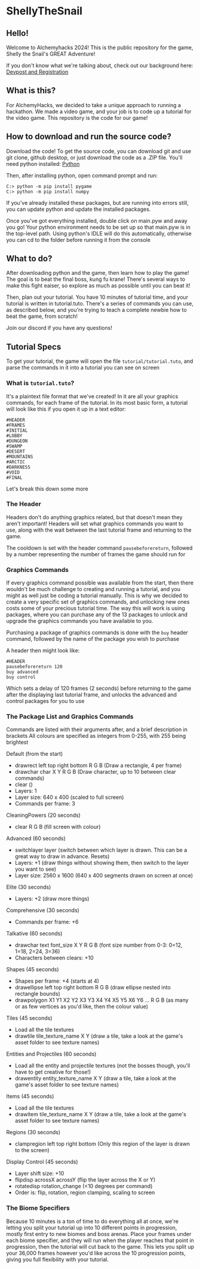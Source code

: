 # ShellyTheSnail
## Hello!
Welcome to Alchemyhacks 2024! This is the public repository for the game, Shelly the Snail's GREAT Adventure!

If you don't know what we're talking about, check out our background here: [Devpost and Registration](https://alchemyhacks.devpost.com/)

## What is this?
For AlchemyHacks, we decided to take a unique approach to running a hackathon. We made a video game, and your job is to code up a tutorial for the video game. This repository is the code for our game!

## How to download and run the source code?
Download the code! To get the source code, you can download git and use git clone, github desktop, or just download the code as a .ZIP file. You'll need python installed: [Python](https://www.python.org/)

Then, after installing python, open command prompt and run:
```
C:> python -m pip install pygame
C:> python -m pip install numpy
```
If you've already installed these packages, but are running into errors still, you can update python and update the installed packages.

Once you've got everything installed, double click on main.pyw and away you go! Your python environment needs to be set up so that main.pyw is in the top-level path. Using python's IDLE will do this automatically, otherwise you can cd to the folder before running it from the console

## What to do?
After downloading python and the game, then learn how to play the game! The goal is to beat the final boss, kung fu krane! There's several ways to make this fight eaiser, so explore as much as possible until you can beat it!

Then, plan out your tutorial. You have 10 minutes of tutorial time, and your tutorial is written in tutorial.tuto. There's a series of commands you can use, as described below, and you're trying to teach a complete newbie how to beat the game, from scratch!

Join our discord if you have any questions!

## Tutorial Specs
To get your tutorial, the game will open the file `tutorial/tutorial.tuto`, and parse the commands in it into a tutorial you can see on screen

### What is `tutorial.tuto`?
It's a plaintext file format that we've created! In it are all your graphics commands, for each frame of the tutorial. In its most basic form, a tutorial will look like this if you open it up in a text editor:
```
#HEADER
#FRAMES
#INITIAL
#LOBBY
#DUNGEON
#SWAMP
#DESERT
#MOUNTAINS
#ARCTIC
#DARKNESS
#VOID
#FINAL
```
Let's break this down some more
### The Header
Headers don't do anything graphics related, but that doesn't mean they aren't important! Headers will set what graphics commands you want to use, along with the wait between the last tutorial frame and returning to the game.

The cooldown is set with the header command `pausebeforereturn`, followed by a number representing the number of frames the game should run for

### Graphics Commands
If every graphics command possible was available from the start, then there wouldn't be much challenge to creating and running a tutorial, and you might as well just be coding a tutorial manually. This is why we decided to create a very specific set of graphics commands, and unlocking new ones costs some of your precious tutorial time. The way this will work is using packages, where you can purchase any of the 13 packages to unlock and upgrade the graphics commands you have available to you.

Purchasing a package of graphics commands is done with the `buy` header command, followed by the name of the package you wish to purchase

A header then might look like:
```
#HEADER
pausebeforereturn 120
buy advanced
buy control
```
Which sets a delay of 120 frames (2 seconds) before returning to the game after the displaying last tutorial frame, and unlocks the advanced and control packages for you to use

### The Package List and Graphics Commands
Commands are listed with their arguments after, and a brief description in brackets
All colours are specified as integers from 0-255, with 255 being brightest

Default (from the start)
 - drawrect left top right bottom R G B (Draw a rectangle, 4 per frame)
 - drawchar char X Y R G B (Draw character, up to 10 between clear commands)
 - clear ()
 - Layers: 1
 - Layer size: 640 x 400 (scaled to full screen)
 - Commands per frame: 3

CleaningPowers (20 seconds)
 - clear R G B (fill screen with colour)

Advanced (60 seconds)
 - switchlayer layer (switch between which layer is drawn. This can be a great way to draw in advance. Resets)
 - Layers: +1 (draw things without showing them, then switch to the layer you want to see)
 - Layer size: 2560 x 1600 (640 x 400 segments drawn on screen at once)

Elite (30 seconds)
 - Layers: +2 (draw more things)

Comprehensive (30 seconds)
 - Commands per frame: +6

Talkative (60 seconds)
 - drawchar text font_size X Y R G B (font size number from 0-3: 0=12, 1=18, 2=24, 3=36)
 - Characters between clears: +10

Shapes (45 seconds)
 - Shapes per frame: +4 (starts at 4)
 - drawellipse left top right bottom R G B (draw ellipse nested into rectangle bounds)
 - drawpolygon X1 Y1 X2 Y2 X3 Y3 X4 Y4 X5 Y5 X6 Y6 ... R G B (as many or as few vertices as you'd like, then the colour value)

Tiles (45 seconds)
 - Load all the tile textures
 - drawtile tile_texture_name X Y (draw a tile, take a look at the game's asset folder to see texture names)

Entities and Projectiles (60 seconds)
 - Load all the entity and projectile textures (not the bosses though, you'll have to get creative for those!)
 - drawentity entity_texture_name X Y (draw a tile, take a look at the game's asset folder to see texture names)

Items (45 seconds)
 - Load all the tile textures
 - drawitem tile_texture_name X Y (draw a tile, take a look at the game's asset folder to see texture names)

Regions (30 seconds)
 - clampregion left top right bottom (Only this region of the layer is drawn to the screen)

Display Control (45 seconds)
 - Layer shift size: +10
 - flipdisp acrossX acrossY (flip the layer across the X or Y)
 - rotatedisp rotation_change (<10 degrees per command)
 - Order is: flip, rotation, region clamping, scaling to screen

### The Biome Specifiers
Because 10 minutes is a ton of time to do everything all at once, we're letting you split your tutorial up into 10 different points in progression, mostly first entry to new biomes and boss arenas. Place your frames under each biome specifier, and they will run when the player reaches that point in progression, then the tutorial will cut back to the game. This lets you split up your 36,000 frames however you'd like across the 10 progression points, giving you full flexibility with your tutorial.

